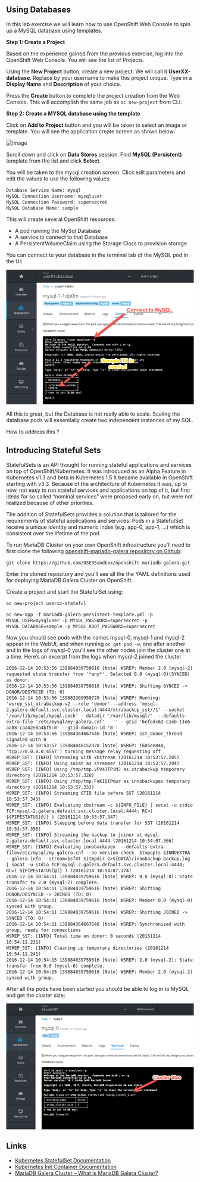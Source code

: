 ## Using Databases

In this lab exercise we will learn how to use OpenShift Web Console to spin up a MySQL database using templates.

**Step 1: Create a Project**

Based on the experience gained from the previous exercise, log into the OpenShift Web Console. You will see the list of Projects.

Using the **New Project** button, create a new project. We will call it **UserXX-database**. Replace by your username to make this project unique. Type in a **Display Name** and **Description** of your choice.

Press the **Create** button to complete the project creation from the Web Console. This will accomplish the same job as `oc new-project` from CLI.

**Step 2: Create a MYSQL database using the template**

Click on **Add to Project** button and you will be taken to select an image or template. You will see the application create screen as shown below:

![image](images/application_create_screen.png)

Scroll down and click on **Data Stores** session. Find **MySQL (Persistent)** template from the list and click **Select**.

You will be taken to the mysql  creation screen. Click edit parameters and edit the values to use the following values:

```
Database Service Name: mysql
MySQL Connection Username: mysqluser
MySQL Connection Password: supersecret
MySQL Database Name: sample
```

This will create several OpenShift resources:
* A pod running the MySql Database
* A service to connect to that Database
* A PersistentVolumeClaim using the Storage Class to provision storage

You can connect to your database in the terminal tab of the MySQL pod in the UI:

![image](images/ops-db1.png)


All this is great, but the Database is not really able to scale. Scaling the database pods will essentially create two independent instances of my SQL.

How to address this ?


## Introducing Stateful Sets ##

StatefulSets is an API thought for running stateful applications and services on top of OpenShift/Kubernetes. It was introduced as an Alpha Feature in Kubernetes v1.3 and beta in Kubernetes 1.5 It became available in OpenShift starting with v3.3. Because of the architecture of Kubernetes it was, up to now, not easy to run stateful services and applications on top of it, but first ideas for so called “nominal services” were proposed early on, but were not realized because of other priorities.

The addition of StatefulSets provides a solution that is tailored for the requirements of stateful applications and services. Pods in a StatefulSet receive a unique identity and numeric index (e.g. app-0, app-1, …) which is consistent over the lifetime of the pod

<p>To run MariaDB  Cluster on your own OpenShift infrastructure you&#8217;ll need to first clone the following <a href="https://github.com/OSE3Sandbox/openshift-mariadb-galera">openshift-mariadb-galera repository on Github</a>:</p>
<pre><code>git clone https://github.com/OSE3Sandbox/openshift-mariadb-galera.git
</code></pre>
<p>Enter the cloned repository and you&#8217;ll see all the the YAML definitions used for deploying MariaDB Galera Cluster on OpenShift.
<p>Create a project and start the StatefulSet using:</p>
<pre><code>oc new-project userxx-stateful</code></pre>
<pre><code>oc new-app -f mariadb-galera-persistent-template.yml -p MYSQL_USER=mysqluser -p MYSQL_PASSWORD=supersecret -p MYSQL_DATABASE=sample -p MYSQL_ROOT_PASSWORD=supersecret
</code></pre>
<p>Now you should see pods with the names mysql-0, mysql-1 and mysql-2 appear in the WebUI, and when running <code>oc get pod -w</code>, one after another and in the logs of mysql-0 you&#8217;ll see the other nodes join the cluster one at a time. Here&#8217;s an excerpt from the logs when mysql-2 joined the cluster</p>
<pre><code>2016-12-14 10:53:56 139884039759616 [Note] WSREP: Member 2.0 (mysql-2) requested state transfer from '*any*'. Selected 0.0 (mysql-0)(SYNCED) as donor.
2016-12-14 10:53:56 139884039759616 [Note] WSREP: Shifting SYNCED -&gt; DONOR/DESYNCED (TO: 0)
2016-12-14 10:53:56 139883309950720 [Note] WSREP: Running: 'wsrep_sst_xtrabackup-v2 --role 'donor' --address 'mysql-2.galera.default.svc.cluster.local:4444/xtrabackup_sst//1' --socket '/var/lib/mysql/mysql.sock' --datadir '/var/lib/mysql/'  --defaults-extra-file '/etc/mysql/my-galera.cnf'   '' --gtid '6efedc62-c1eb-11e6-aa88-caa42e8a4bf5:0' --gtid-domain-id '0''
2016-12-14 10:53:56 139884364667648 [Note] WSREP: sst_donor_thread signaled with 0
2016-12-14 10:53:57 139884048152320 [Note] WSREP: (605ee840, 'tcp://0.0.0.0:4567') turning message relay requesting off
WSREP_SST: [INFO] Streaming with xbstream (20161214 10:53:57.285)
WSREP_SST: [INFO] Using socat as streamer (20161214 10:53:57.294)
WSREP_SST: [INFO] Using /tmp/tmp.VPV4JTPiMJ as xtrabackup temporary directory (20161214 10:53:57.328)
WSREP_SST: [INFO] Using /tmp/tmp.FaKIQIPmur as innobackupex temporary directory (20161214 10:53:57.333)
WSREP_SST: [INFO] Streaming GTID file before SST (20161214 10:53:57.343)
WSREP_SST: [INFO] Evaluating xbstream -c ${INFO_FILE} | socat -u stdio TCP:mysql-2.galera.default.svc.cluster.local:4444; RC=( ${PIPESTATUS[@]} ) (20161214 10:53:57.347)
WSREP_SST: [INFO] Sleeping before data transfer for SST (20161214 10:53:57.356)
WSREP_SST: [INFO] Streaming the backup to joiner at mysql-2.galera.default.svc.cluster.local 4444 (20161214 10:54:07.366)
WSREP_SST: [INFO] Evaluating innobackupex  --defaults-extra-file=/etc/mysql/my-galera.cnf --no-version-check  $tmpopts $INNOEXTRA --galera-info --stream=$sfmt $itmpdir 2&gt;${DATA}/innobackup.backup.log | socat -u stdio TCP:mysql-2.galera.default.svc.cluster.local:4444; RC=( ${PIPESTATUS[@]} ) (20161214 10:54:07.374)
2016-12-14 10:54:11 139884039759616 [Note] WSREP: 0.0 (mysql-0): State transfer to 2.0 (mysql-2) complete.
2016-12-14 10:54:11 139884039759616 [Note] WSREP: Shifting DONOR/DESYNCED -&gt; JOINED (TO: 0)
2016-12-14 10:54:11 139884039759616 [Note] WSREP: Member 0.0 (mysql-0) synced with group.
2016-12-14 10:54:11 139884039759616 [Note] WSREP: Shifting JOINED -&gt; SYNCED (TO: 0)
2016-12-14 10:54:11 139884364667648 [Note] WSREP: Synchronized with group, ready for connections
WSREP_SST: [INFO] Total time on donor: 0 seconds (20161214 10:54:11.231)
WSREP_SST: [INFO] Cleaning up temporary directories (20161214 10:54:11.241)
2016-12-14 10:54:15 139884039759616 [Note] WSREP: 2.0 (mysql-2): State transfer from 0.0 (mysql-0) complete.
2016-12-14 10:54:15 139884039759616 [Note] WSREP: Member 2.0 (mysql-2) synced with group.
</code></pre>

<p>After all the pods have been started you should be able to log in to MySQL and get the cluster size:</p>

![image](images/ss-img1.png)
<br/>


<h2>Links</h2>
<ul>
<li><a href="https://kubernetes.io/docs/concepts/workloads/controllers/petset/">Kubernetes StatefulSet Documentation</a></li>
<li><a href="http://kubernetes.io/docs/user-guide/pods/init-container/">Kubernetes Init Container Documentation</a></li>
<li><a href="https://mariadb.com/kb/en/mariadb/what-is-mariadb-galera-cluster/">MariaDB Galera Cluster &#8211; What is MariaDB Galera Cluster?</a></li>
</ul>
